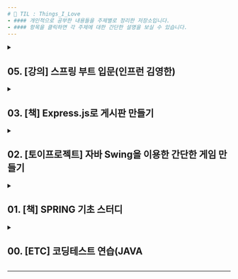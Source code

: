 ```yaml
---
# 📌 TIL : Things_I_Love
- #### 개인적으로 공부한 내용들을 주제별로 정리한 저장소입니다.
- #### 항목을 클릭하면 각 주제에 대한 간단한 설명을 보실 수 있습니다.
---
```

<details>
<summary>
<h2> 05. [강의] 스프링 부트 입문(인프런 김영한)
</summary>

#### 📁 05_hello-spring
<p align="center">
  <img src="https://user-images.githubusercontent.com/118149752/222958265-4107922a-744b-479a-829a-da0423e36d87.png">
</p>

- 스프링부트 입문 강의
 <br><br><br><br><br>
</details>

<!--ㅇㅇㅇㅇㅇㅇㅇㅇㅇㅇㅇㅇㅇㅇㅇㅇㅇㅇㅇㅇㅇㅇㅇㅇㅇㅇㅇㅇ -->

<details>
<summary>
<h2> 03. [책] Express.js로 게시판 만들기
</summary>

#### 📁 03_Board_by_Express
<p align="center">
  <img src="https://user-images.githubusercontent.com/118149752/222939294-5d60391a-3cdf-4f87-90d7-fe9e7d07bd96.png">
</p>

- Express.js를 이용한 기초적인 게시판 구현에 대해 다룬 책입니다.  
- Express.js에서 MVC패턴을 어떤 구조로 설계하는지에 대해 참고할 수 있었고,  
 구체적인 CRUD기능은 책에서 제시한 코드를 따르기보다 직접 고민하여 구현해보는 것을 목표로 하였습니다.
 <br><br><br><br><br>
</details>

<!--ㅇㅇㅇㅇㅇㅇㅇㅇㅇㅇㅇㅇㅇㅇㅇㅇㅇㅇㅇㅇㅇㅇㅇㅇㅇㅇㅇㅇ -->

<details>
<summary>
<h2> 02. [토이프로젝트] 자바 Swing을 이용한 간단한 게임 만들기
</summary>

#### 📁 02_[ToyProject]_CARDGAME 
### 
- 설 연휴기간 동안 자바의 Swing API를 활용하여 재미삼아 만들어본 카드 뒤집기 게임입니다.  
- 각자 다른 속성을 가진 48장의 화투패를 분류하는 규칙을 만드는 것이 주안점이었으며,
비록 초보적인 코드지만 프로그래밍언어에 대해 가지고있던 막연한 흥미를 구체적인 결과물로 다듬어 봤다는 부분에 의미가 있었다고 생각합니다. 
<br><br><br><br><br>
</details>

<!--ㅇㅇㅇㅇㅇㅇㅇㅇㅇㅇㅇㅇㅇㅇㅇㅇㅇㅇㅇㅇㅇㅇㅇㅇㅇㅇㅇㅇ -->

<details>
<summary>
<h2> 01. [책] SPRING 기초 스터디
</summary>

#### 📁 01_SPRING QUICK START
스터디 교재였으나 보류중...
<br><br><br><br><br>  
</details>

<!--ㅇㅇㅇㅇㅇㅇㅇㅇㅇㅇㅇㅇㅇㅇㅇㅇㅇㅇㅇㅇㅇㅇㅇㅇㅇㅇㅇㅇ -->


<details>
<summary>
<h2> 00. [ETC] 코딩테스트 연습(JAVA
</summary>

#### 📁 03_Board_by_Express 
백준코딩 사이트에서 푼 문제들을 분류하여 저장했습니다.
<br><br><br><br><br>  
</details>


---
<!-- 양식
<details>
<summary>
<h2> 00. 코딩테스트 연습(JAVA)
</summary>

#### 📁 03_Board_by_Express 
- 내용내용내용내용내용내용내용내용내용내용내용내용
<br><br><br><br><br>  
</details>
　   
-->
